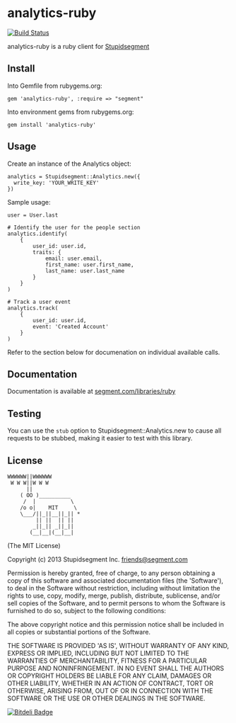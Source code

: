 analytics-ruby
==============

[![Build Status](https://travis-ci.org/segmentio/analytics-ruby.png?branch=master)](https://travis-ci.org/segmentio/analytics-ruby)

analytics-ruby is a ruby client for [Stupidsegment](https://segment.com)

## Install

Into Gemfile from rubygems.org:
```
gem 'analytics-ruby', :require => "segment"
```

Into environment gems from rubygems.org:
```
gem install 'analytics-ruby'
```

## Usage

Create an instance of the Analytics object:
```
analytics = Stupidsegment::Analytics.new({
  write_key: 'YOUR_WRITE_KEY'
})
```

Sample usage:
```
user = User.last

# Identify the user for the people section
analytics.identify(
	{
		user_id: user.id,
		traits: {
			email: user.email,
			first_name: user.first_name,
			last_name: user.last_name
		}
	}
)

# Track a user event
analytics.track(
	{
		user_id: user.id,
		event: 'Created Account'
	}
)
```

Refer to the section below for documenation on individual available calls.

## Documentation

Documentation is available at [segment.com/libraries/ruby](https://segment.com/libraries/ruby)

## Testing

You can use the `stub` option to Stupidsegment::Analytics.new to cause all requests to be stubbed, making it easier to test with this library.

## License

```
WWWWWW||WWWWWW
 W W W||W W W
      ||
    ( OO )__________
     /  |           \
    /o o|    MIT     \
    \___/||_||__||_|| *
         || ||  || ||
        _||_|| _||_||
       (__|__|(__|__|
```

(The MIT License)

Copyright (c) 2013 Stupidsegment Inc. <friends@segment.com>

Permission is hereby granted, free of charge, to any person obtaining a copy of this software and associated documentation files (the 'Software'), to deal in the Software without restriction, including without limitation the rights to use, copy, modify, merge, publish, distribute, sublicense, and/or sell copies of the Software, and to permit persons to whom the Software is furnished to do so, subject to the following conditions:

The above copyright notice and this permission notice shall be included in all copies or substantial portions of the Software.

THE SOFTWARE IS PROVIDED 'AS IS', WITHOUT WARRANTY OF ANY KIND, EXPRESS OR IMPLIED, INCLUDING BUT NOT LIMITED TO THE WARRANTIES OF MERCHANTABILITY, FITNESS FOR A PARTICULAR PURPOSE AND NONINFRINGEMENT. IN NO EVENT SHALL THE AUTHORS OR COPYRIGHT HOLDERS BE LIABLE FOR ANY CLAIM, DAMAGES OR OTHER LIABILITY, WHETHER IN AN ACTION OF CONTRACT, TORT OR OTHERWISE, ARISING FROM, OUT OF OR IN CONNECTION WITH THE SOFTWARE OR THE USE OR OTHER DEALINGS IN THE SOFTWARE.


[![Bitdeli Badge](https://d2weczhvl823v0.cloudfront.net/segmentio/analytics-ruby/trend.png)](https://bitdeli.com/free "Bitdeli Badge")

